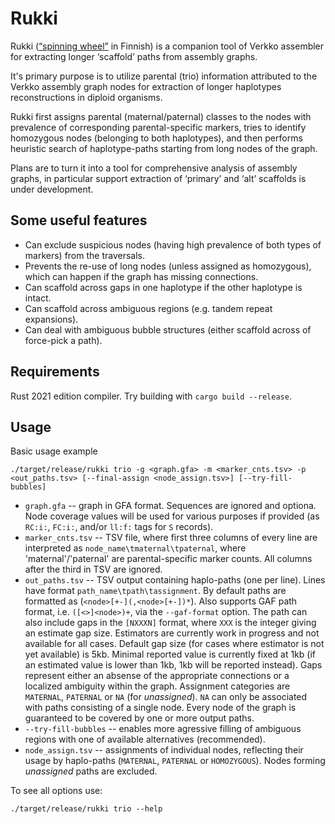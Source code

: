 # Rukki
Rukki ([“spinning wheel”](https://en.wikipedia.org/wiki/Spinning_wheel) in Finnish) is a companion tool of Verkko assembler for extracting longer ‘scaffold’ paths from assembly graphs.

It's primary purpose is to utilize parental (trio) information attributed to the Verkko assembly graph nodes for extraction of longer haplotypes reconstructions in diploid organisms.

Rukki first assigns parental (maternal/paternal) classes to the nodes with prevalence of corresponding parental-specific markers, tries to identify homozygous nodes (belonging to both haplotypes), and then performs heuristic search of haplotype-paths starting from long nodes of the graph.

Plans are to turn it into a tool for comprehensive analysis of assembly graphs, in particular support extraction of ‘primary’ and ‘alt’ scaffolds is under development. 

## Some useful features

* Can exclude suspicious nodes (having high prevalence of both types of markers) from the traversals. 
* Prevents the re-use of long nodes (unless assigned as homozygous), which can happen if the graph has missing connections.
* Can scaffold across gaps in one haplotype if the other haplotype is intact.
* Can scaffold across ambiguous regions (e.g. tandem repeat expansions).
* Can deal with ambiguous bubble structures (either scaffold across of force-pick a path).

## Requirements

Rust 2021 edition compiler.
Try building with `cargo build --release`.

## Usage

Basic usage example
```
./target/release/rukki trio -g <graph.gfa> -m <marker_cnts.tsv> -p <out_paths.tsv> [--final-assign <node_assign.tsv>] [--try-fill-bubbles]
```

* `graph.gfa` -- graph in GFA format. Sequences are ignored and optiona. 
Node coverage values will be used for various purposes if provided (as `RC:i:`, `FC:i:`, and/or `ll:f:` tags for `S` records).
* `marker_cnts.tsv` -- TSV file, where first three columns of every line are interpreted as
`node_name\tmaternal\tpaternal`, where 'maternal'/'paternal' are parental-specific marker counts.
All columns after the third in TSV are ignored.
* `out_paths.tsv` -- TSV output containing haplo-paths (one per line).
Lines have format `path_name\tpath\tassignment`.
By default paths are formatted as (`<node>[+-](,<node>[+-])*`).
Also supports GAF path format, i.e. `([<>]<node>)+`, via the `--gaf-format` option.
The path can also include gaps in the `[NXXXN]` format, where `XXX` is the integer giving an estimate gap size.
Estimators are currently work in progress and not available for all cases.
Default gap size (for cases where estimator is not yet available) is 5kb.
Minimal reported value is currently fixed at 1kb (if an estimated value is lower than 1kb, 1kb will be reported instead).
Gaps represent either an absense of the appropriate connections or a localized ambiguity within the graph.
Assignment categories are `MATERNAL`, `PATERNAL` or `NA` (for _unassigned_). 
`NA` can only be associated with paths consisting of a single node.
Every node of the graph is guaranteed to be covered by one or more output paths.
* `--try-fill-bubbles` -- enables more agressive filling of ambiguous regions with one of available alternatives (recommended).
* `node_assign.tsv` -- assignments of individual nodes, reflecting their usage by haplo-paths (`MATERNAL`, `PATERNAL` or `HOMOZYGOUS`). Nodes forming _unassigned_ paths are excluded.

To see all options use:
```
./target/release/rukki trio --help
```
